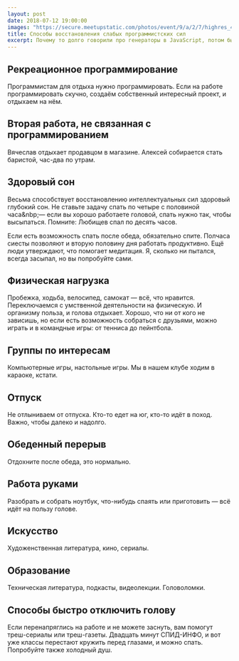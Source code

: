 ```yaml
---
layout: post
date: 2018-07-12 19:00:00
images: "https://secure.meetupstatic.com/photos/event/9/a/2/7/highres_472659463.jpeg"
title: Способы восстановления слабых программистских сил
excerpt: Почему то долго говорили про генераторы в JavaScript, потом быстро обсудили, как отдыхать.
---
```


## Рекреационное программирование

Программистам для отдыха нужно программировать. Если на работе программировать скучно, создаём собственный интересный проект, и отдыхаем на нём.

## Вторая работа, не связанная с программированием

Вячеслав отдыхает продавцом в магазине. Алексей собирается стать баристой, час-два по утрам.

## Здоровый сон

Весьма способствует восстановлению интеллектуальных сил здоровый глубокий сон. Не ставьте задачу спать по четыре с половиной часа&nbp;&mdash; если вы хорошо
работаете головой, спать нужно так, чтобы высыпаться. Помните: Любищев спал по десять часов.

Если есть возможность спать после обеда, обязательно спите. Полчаса сиесты позволяют и вторую половину дня работать продуктивно.
Ещё люди утверждают, что помогает медитация. Я, сколько ни пытался, всегда засыпал, но вы попробуйте сами.

## Физическая нагрузка

Пробежка, ходьба, велосипед, самокат&nbsp;&mdash; всё, что нравится. Переключаемся с умственной деятельности на физическую. И организму польза, и голова отдыхает.
Хорошо, что ни от кого не зависишь, но если есть возможность собраться с друзьями, можно играть и в командные игры: от тенниса до пейнтбола.

## Группы по интересам

Компьютерные игры, настольные игры. Мы в нашем клубе ходим в караоке, кстати.

## Отпуск

Не отлыниваем от отпуска. Кто-то едет на юг, кто-то идёт в поход. Важно, чтобы далеко и надолго.

## Обеденный перерыв

Отдохните после обеда, это нормально.

## Работа руками

Разобрать и собрать ноутбук, что-нибудь спаять или приготовить&nbsp;&mdash; всё идёт на пользу голове.

## Искусство

Художенственная литература, кино, сериалы.

## Образование

Техническая литература, подкасты, видеолекции. Головоломки.

## Способы быстро отключить голову

Если перенапряглись на работе и не можете заснуть, вам помогут треш-сериалы или треш-газеты. Двадцать минут СПИД-ИНФО, и вот уже классы перестают кружить перед глазами, и можно спать.
Попробуйте также холодный душ.